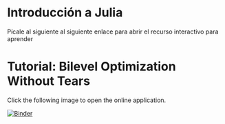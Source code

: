 # Introducción a Julia


Pícale al siguiente al siguiente enlace para abrir el recurso interactivo para aprender
# Tutorial: Bilevel Optimization Without Tears

Click the following image to open the online application.

[![Binder](https://mybinder.org/badge_logo.svg)](https://mybinder.org/v2/gh/jmejia8/tutorial-bilevel-optimization/master?urlpath=pluto/open?path=src/simple-solution.jl)
